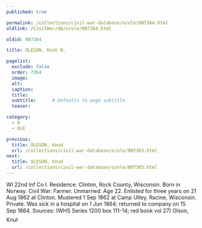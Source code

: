 ```yaml
---
published: true

permalink: /collections/civil-war-database/o/ole/007364.html
oldlink: /CivilWar/db/o/ole/007364.html

oldid: 007364

title: OLESON, Knut N.

pagelist:
  exclude: false
  order: 7364
  image: 
  alt:
  caption:
  title:
  subtitle:      # Defaults to page subtitle
  teaser:

category: 
  - O 
  - OLE

previous:
  title: OLESON, Knud
  url: /collections/civil-war-database/o/ole/007363.html  
next:
  title: OLESON, Knud
  url: /collections/civil-war-database/o/ole/007365.html   
---
```

WI 22nd Inf Co I. Residence: Clinton, Rock County, Wisconsin. Born in Norway. Civil War: Farmer. Unmarried. Age 22. Enlisted for three years on 21 Aug 1862 at Clinton. Mustered 1 Sep 1862 at Camp Utley, Racine, Wisconsin. Private. Was sick in a hospital on 1 Jun 1864; returned to company on 15 Sep 1864. Sources: (WHS Series 1200 box 111-14; red book vol 27) &#147;Olson, Knut&#148;